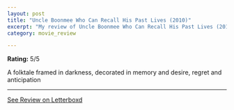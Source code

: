 ```yaml
---
layout: post
title: "Uncle Boonmee Who Can Recall His Past Lives (2010)"
excerpt: "My review of Uncle Boonmee Who Can Recall His Past Lives (2010)"
category: movie_review

---
```


**Rating:** 5/5

A folktale framed in darkness, decorated in memory and desire, regret and anticipation

<hr>

[See Review on Letterboxd](https://boxd.it/24oQsh)
